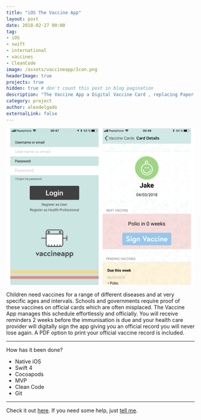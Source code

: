 ```yaml
---
title: "iOS The Vaccine App"
layout: post
date: 2018-02-27 00:00
tag: 
- iOS
- swift
- international
- vaccines
- CleanCode
image: /assets/vaccineapp/Icon.png
headerImage: true
projects: true
hidden: true # don't count this post in blog pagination
description: "The Vaccine App a Digital Vaccine Card , replacing Paper Cards. Lifetime Records"
category: project
author: alexdelgado
externalLink: false
---
```


![Screenshot](/assets/vaccineapp/webviewVaccine.png)

Children need vaccines for a range of different diseases and at very specific ages and intervals. Schools and governments require proof of these vaccines on official cards which are often misplaced. The Vaccine App manages this schedule effortlessly and officially.  You will receive reminders 2 weeks before the immunisation is due and your health care provider will digitally sign the app giving you an official record you will never lose again.
A PDF option to print your official vaccine record is included.

---

How has it been done?

- Native iOS
- Swift 4
- Cocoapods
- MVP
- Clean Code
- Git

---

Check it out [here](http://www.apple.com).
If you need some help, just [tell me](mailto:alejandrodelgadodiaz88@gmail.com).
